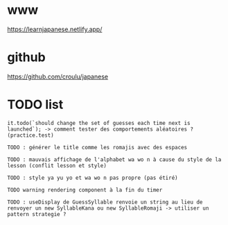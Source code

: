 # www
https://learnjapanese.netlify.app/

# github
https://github.com/croulu/japanese

# TODO list

    it.todo(`should change the set of guesses each time next is launched`); -> comment tester des comportements aléatoires ? (practice.test)

    TODO : générer le title comme les romajis avec des espaces
    
    TODO : mauvais affichage de l'alphabet wa wo n à cause du style de la lesson (conflit lesson et style)
    
    TODO : style ya yu yo et wa wo n pas propre (pas étiré)

    TODO warning rendering component à la fin du timer

    TODO : useDisplay de GuessSyllable renvoie un string au lieu de renvoyer un new SyllableKana ou new SyllableRomaji -> utiliser un pattern strategie ?

